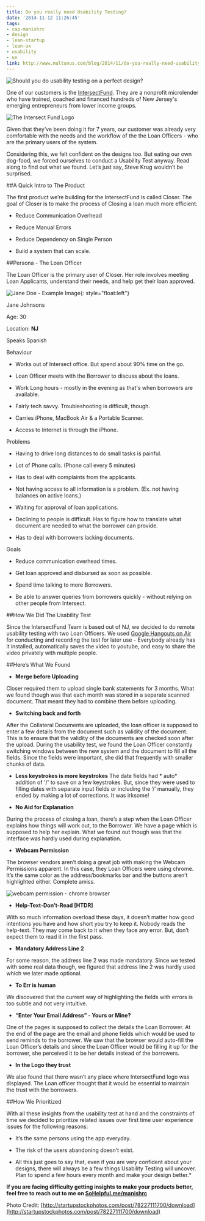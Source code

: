 ```yaml
---
title: Do you really need Usability Testing?
date: '2014-11-12 11:26:45'
tags:
- cap-manishrc
- design
- lean-startup
- lean-ux
- usability
- ux
link: http://www.multunus.com/blog/2014/11/do-you-really-need-usability-testing/
---
```


![Should you do usability testing on a perfect design?](https://s3.amazonaws.com/multunus-website/uploads/2014/11/1.jpg)

One of our customers is the [IntersectFund](http://intersectfund.org). They are a nonprofit microlender who have trained, coached and financed hundreds of New Jersey's emerging entrepreneurs from lower income groups.


![The Intersect Fund Logo](https://s3.amazonaws.com/multunus-website/uploads/2014/11/IF_logo_small.jpg)

Given that they’ve been doing it for 7 years, our customer was already very comfortable with the needs and the workflow of the the Loan Officers - who are the primary users of the system.

Considering this, we felt confident on the designs too. But eating our own dog-food, we forced ourselves to conduct a Usability Test anyway. Read along to find out what we found. Let’s just say, Steve Krug wouldn’t be surprised.

##A Quick Intro to The Product


The first product we’re building for the IntersectFund is called Closer. The goal of Closer is to make the process of Closing a loan much more efficient:


*  Reduce Communication Overhead


*  Reduce Manual Errors


*  Reduce Dependency on Single Person


*  Build a system that can scale.


##Persona - The Loan Officer

The Loan Officer is the primary user of Closer. Her role involves meeting Loan Applicants, understand their needs, and help get their loan approved.

![Jane Doe - Example Image](https://s3.amazonaws.com/multunus-website/uploads/2014/11/1984_Davie_JaneDoe_Reconstruction_004b-150x150.jpg){: style="float:left"}

Jane Johnsons

Age: 30

Location: **NJ**

Speaks Spanish

Behaviour

*  Works out of Intersect office. But spend about 90% time on the go.


*  Loan Officer meets with the Borrower to discuss about the loans.


*  Work Long hours - mostly in the evening as that's when borrowers are available.


*  Fairly tech savvy. Troubleshooting is difficult, though.


*  Carries iPhone, MacBook Air & a Portable Scanner.


*  Access to Internet is through the iPhone.

Problems

*  Having to drive long distances to do small tasks is painful.


*  Lot of Phone calls. (Phone call every 5 minutes)


*  Has to deal with complaints from the applicants.


*  Not having access to all information is a problem. (Ex. not having balances on active loans.)


*  Waiting for approval of loan applications.


*  Declining to people is difficult. Has to figure how to translate what document are needed to what the borrower can provide.


*  Has to deal with borrowers lacking documents.

Goals

*  Reduce communication overhead times.


*  Get loan approved and disbursed as soon as possible.


*  Spend time talking to more Borrowers.


*  Be able to answer queries from borrowers quickly - without relying on other people from Intersect.


##How We Did The Usability Test


Since the IntersectFund Team is based out of NJ, we decided to do remote usability testing with two Loan Officers. We used [Google Hangouts on Air](http://www.multunus.com/blog/2014/09/using-google-hangouts-air-remote-usability-testing/) for conducting and recording the test for later use - Everybody already has it installed, automatically saves the video to youtube, and easy to share the video privately with multiple people.


##Here’s What We Found



*  **Merge before Uploading**

Closer required them to upload single bank statements for 3 months. What we found though was that each month was stored in a separate scanned document. That meant they had to combine them before uploading.


*  **Switching back and forth**

After the Collateral Documents are uploaded, the loan officer is supposed to enter a few details from the document such as validity of the document. This is to ensure that the validity of the documents are checked soon after the upload. During the usability test, we found the Loan Officer constantly switching windows between the new system and the document to fill all the fields. Since the fields were important, she did that frequently with smaller chunks of data.


*  **Less keystrokes is more keystrokes**
The date fields had * auto*  addition of '/' to save on a few keystrokes. But, since they were used to filling dates with separate input fields or including the ‘/’ manually, they ended by making a lot of corrections. It was irksome!


*  **No Aid for Explanation**

During the process of closing a loan, there’s a step when the Loan Officer explains how things will work out, to the Borrower. We have a page which is supposed to help her explain. What we found out though was that the interface was hardly used during explanation.


*  **Webcam Permission**

The browser vendors aren’t doing a great job with making the Webcam Permissions apparent. In this case, they Loan Officers were using chrome. It’s the same color as the address/bookmarks bar and the buttons aren’t highlighted either. Complete amiss.

![webcam permission - chrome browser](https://s3.amazonaws.com/multunus-website/uploads/2014/11/Screen_Shot_2014-10-20_at_12_02_43_PM.jpg)


*  **Help-Text-Don’t-Read [HTDR]**

With so much information overload these days, it doesn’t matter how good intentions you have and how short you try to keep it. Nobody reads the help-text. They may come back to it when they face any error. But, don’t expect them to read it in the first pass.


*  **Mandatory Address Line 2**

For some reason, the address line 2 was made mandatory. Since we tested with some real data though, we figured that address line 2 was hardly used which we later made optional.


*  **To Err is human**

We discovered that the current way of highlighting the fields with errors is too subtle and not very intuitive.


*  **“Enter Your Email Address” - Yours or Mine?**

One of the pages is supposed to collect the details the Loan Borrower. At the end of the page are the email and phone fields which would be used to send reminds to the borrower. We saw that the browser would auto-fill the Loan Officer’s details and since the Loan Officer would be filling it up for the borrower, she perceived it to be her details instead of the borrowers.


*  **In the Logo they trust**

We also found that there wasn’t any place where IntersectFund logo was displayed. The Loan officer thought that it would be essential to maintain the trust with the borrowers.



##How We Prioritized


With all these insights from the usability test at hand and the constraints of time we decided to prioritize
 related issues over first time user experience issues for the following reasons:



*  It’s the same persons using the app everyday.


*  The risk of the users abandoning doesn’t exist.

* All this just goes to say that, even if you are very confident about your designs, there will always be a few things Usability Testing will uncover. Plan to spend a few hours every month and make your design better.*


**If you are facing difficulty getting insights to make your products better, feel free to reach out to me on
[SoHelpful.me/manishrc](http://sohelpful.me/manishrc)**



Photo Credit:
[http://startupstockphotos.com/post/78227111700/download](http://startupstockphotos.com/post/78227111700/download)
